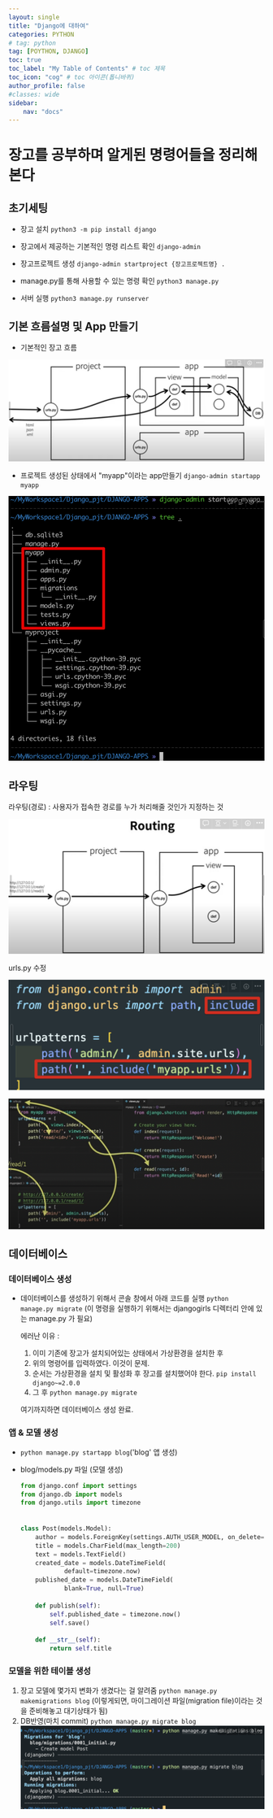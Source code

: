 ```yaml
---
layout: single
title: "Django에 대하여"
categories: PYTHON
# tag: python
tag: [POYTHON, DJANGO]
toc: true
toc_label: "My Table of Contents" # toc 제목
toc_icon: "cog" # toc 아이콘(톱니바퀴)
author_profile: false
#classes: wide
sidebar:
    nav: "docs"
---
```




# 장고를 공부하며 알게된 명령어들을 정리해본다

## 초기세팅

- 장고 설치
  `python3 -m pip install django`

- 장고에서 제공하는 기본적인 명령 리스트 확인
  `django-admin`

- 장고프로젝트 생성
  `django-admin startproject {장고프로젝트명} .`

- manage.py를 통해 사용할 수 있는 명령 확인
  `python3 manage.py`

- 서버 실행
  `python3 manage.py runserver`



## 기본 흐름설명 및 App 만들기

- 기본적인 장고 흐름

![image-20220809235442992](/images/2022-08-09-1/image-20220809235442992.png)

- 프로젝트 생성된 상태에서 "myapp"이라는 app만들기
  `django-admin startapp myapp`

![image-20220809235751115](/images/2022-08-09-1/image-20220809235751115.png)



## 라우팅

라우팅(경로) : 사용자가 접속한 경로를 누가 처리해줄 것인가 지정하는 것

![image-20220809235900422](/images/2022-08-09-1/image-20220809235900422.png)

urls.py 수정

![image-20220810000029879](/images/2022-08-09-1/image-20220810000029879.png)

![image-20220810000056253](/images/2022-08-09-1/image-20220810000056253.png)



## 데이터베이스

### 데이터베이스 생성

- 데이터베이스를 생성하기 위해서 콘솔 창에서 아래 코드를 실행
  `python manage.py migrate`
  (이 명령을 실행하기 위해서는 djangogirls 디렉터리 안에 있는 manage.py 가 필요)

  
  에러난 이유 :

  1. 이미 기존에 장고가 설치되어있는 상태에서 가상환경을 설치한 후
  2. 위의 명령어를 입력하였다. 이것이 문제.
  3. 순서는 가상환경을 설치 및 활성화 후 장고를 설치했어야 한다.
     `pip install django~=2.0.0`
  4. 그 후 `python manage.py migrate`

  여기까지하면 데이터베이스 생성 완료.



### 앱 & 모델 생성

- `python manage.py startapp blog`('blog' 앱 생성)

- blog/models.py 파일 (모델 생성)
  ```python
  from django.conf import settings
  from django.db import models
  from django.utils import timezone
  
  
  class Post(models.Model):
      author = models.ForeignKey(settings.AUTH_USER_MODEL, on_delete=models.CASCADE)
      title = models.CharField(max_length=200)
      text = models.TextField()
      created_date = models.DateTimeField(
              default=timezone.now)
      published_date = models.DateTimeField(
              blank=True, null=True)
  
      def publish(self):
          self.published_date = timezone.now()
          self.save()
  
      def __str__(self):
          return self.title
  ```

  

### 모델을 위한 테이블 생성

1. 장고 모델에 몇가지 변화가 생겼다는 걸 알려줌
   `python manage.py makemigrations blog`
   (이렇게되면, 마이그레이션 파일(migration file)이라는 것을 준비해놓고 대기상태가 됨)
2. DB반영(마치 commit)
   `python manage.py migrate blog`
   ![image-20220810001401301](/images/2022-08-09-1/image-20220810001401301.png)